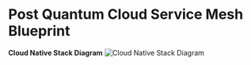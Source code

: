 # Post Quantum Cloud Service Mesh Blueprint

<b>Cloud Native Stack Diagram</b>
![Cloud Native Stack Diagram](https://user-images.githubusercontent.com/89421233/207699337-abaf0470-fb52-4bee-9fc5-9efa38ab25c5.png)
